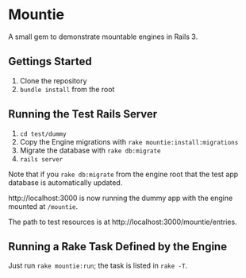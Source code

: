 Mountie
=======

A small gem to demonstrate mountable engines in Rails 3.

Gettings Started
----------------

1. Clone the repository
2. `bundle install` from the root

Running the Test Rails Server
-----------------------------

1. `cd test/dummy`
2. Copy the Engine migrations with `rake mountie:install:migrations`
3. Migrate the database with `rake db:migrate`
4. `rails server`

Note that if you `rake db:migrate` from the engine root that the test app database is automatically updated.

http://localhost:3000 is now running the dummy app with the engine mounted at `/mountie`.

The path to test resources is at http://localhost:3000/mountie/entries.

Running a Rake Task Defined by the Engine
-----------------------------------------

Just run `rake mountie:run`; the task is listed in `rake -T`.
